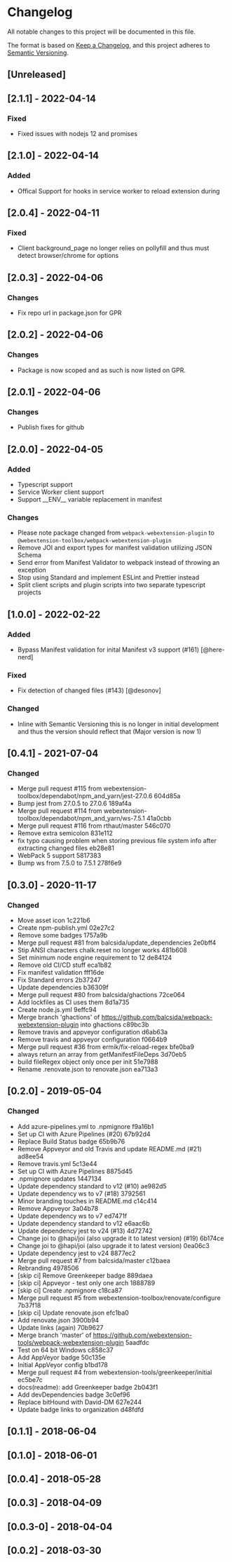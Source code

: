 # Changelog

All notable changes to this project will be documented in this file.

The format is based on [Keep a Changelog](https://keepachangelog.com/en/1.0.0/),
and this project adheres to [Semantic Versioning](https://semver.org/spec/v2.0.0.html).

## [Unreleased]

## [2.1.1] - 2022-04-14

### Fixed

- Fixed issues with nodejs 12 and promises

## [2.1.0] - 2022-04-14

### Added

- Offical Support for hooks in service worker to reload extension during

## [2.0.4] - 2022-04-11

### Fixed

- Client background_page no longer relies on pollyfill and thus must detect browser/chrome for options

## [2.0.3] - 2022-04-06

### Changes

- Fix repo url in package.json for GPR

## [2.0.2] - 2022-04-06

### Changes

- Package is now scoped and as such is now listed on GPR.

## [2.0.1] - 2022-04-06
### Changes

- Publish fixes for github

## [2.0.0] - 2022-04-05
### Added

- Typescript support
- Service Worker client support
- Support \_\_ENV\_\_ variable replacement in manifest

### Changes

- Please note package changed from `webpack-webextension-plugin` to `@webextension-toolbox/webpack-webextension-plugin`
- Remove JOI and export types for manifest validation utilizing JSON Schema
- Send error from Manifest Validator to webpack instead of throwing an exception
- Stop using Standard and implement ESLint and Prettier instead
- Split client scripts and plugin scripts into two separate typescript projects

## [1.0.0] - 2022-02-22

### Added

- Bypass Manifest validation for inital Manifest v3 support (#161) [@here-nerd]

### Fixed

- Fix detection of changed files (#143) [@desonov]

### Changed

- Inline with Semantic Versioning this is no longer in initial development and thus the version should reflect that (Major version is now 1)

## [0.4.1] - 2021-07-04

### Changed

- Merge pull request #115 from webextension-toolbox/dependabot/npm_and_yarn/jest-27.0.6 604d85a
- Bump jest from 27.0.5 to 27.0.6 189af4a
- Merge pull request #114 from webextension-toolbox/dependabot/npm_and_yarn/ws-7.5.1 41a0cbb
- Merge pull request #116 from rthaut/master 546c070
- Remove extra semicolon 831e112
- fix typo causing problem when storing previous file system info after extracting changed files eb28e81
- WebPack 5 support 5817383
- Bump ws from 7.5.0 to 7.5.1 278f6e9

## [0.3.0] - 2020-11-17

### Changed

- Move asset icon 1c221b6
- Create npm-publish.yml 02e27c2
- Remove some badges 1757a9b
- Merge pull request #81 from balcsida/update_dependencies 2e0bff4
- Stip ANSI characters chalk.reset no longer works 481b608
- Set minimum node engine requirement to 12 de84124
- Remove old CI/CD stuff eca1b82
- Fix manifest validation fff16de
- Fix Standard errors 2b37247
- Update dependencies b36309f
- Merge pull request #80 from balcsida/ghactions 72ce064
- Add lockfiles as CI uses them 8d1a735
- Create node.js.yml 9effc94
- Merge branch &#39;ghactions&#39; of https://github.com/balcsida/webpack-webextension-plugin into ghactions c89bc3b
- Remove travis and appveyor configuration d6ab63a
- Remove travis and appveyor configuration f0664b9
- Merge pull request #36 from ermik/fix-reload-regex bfe0ba9
- always return an array from getManifestFileDeps 3d70eb5
- build fileRegex object only once per init 51e7988
- Rename .renovate.json to renovate.json ea713a3

## [0.2.0] - 2019-05-04

### Changed

- Add azure-pipelines.yml to .npmignore f9a16b1
- Set up CI with Azure Pipelines (#20) 67b92d4
- Replace Build Status badge 65b9b76
- Remove Appveyor and old Travis and update README.md (#21) ad8ee54
- Remove travis.yml 5c13e44
- Set up CI with Azure Pipelines 8875d45
- .npmignore updates 1447134
- Update dependency standard to v12 (#10) ae982d5
- Update dependency ws to v7 (#18) 3792561
- Minor branding touches in README.md c14c414
- Remove Appveyor 3a04b78
- Update dependency ws to v7 ed7471f
- Update dependency standard to v12 e6aac6b
- Update dependency jest to v24 (#13) 4d72742
- Change joi to @hapi/joi (also upgrade it to latest version) (#19) 6b174ce
- Change joi to @hapi/joi (also upgrade it to latest version) 0ea06c3
- Update dependency jest to v24 8877ec2
- Merge pull request #7 from balcsida/master c12baea
- Rebranding 4978506
- [skip ci] Remove Greenkeeper badge 889daea
- [skip ci] Appveyor - test only one arch 1888789
- [skip ci] Create .npmignore c18ca87
- Merge pull request #5 from webextension-toolbox/renovate/configure 7b37f18
- [skip ci] Update renovate.json efc1ba0
- Add renovate.json 3900b94
- Update links (again) 70b9627
- Merge branch 'master' of https://github.com/webextension-tools/webpack-webextension-plugin 5aadfdc
- Test on 64 bit Windows c858c37
- Add AppVeyor badge 50c135e
- Initial AppVeyor config b1bd178
- Merge pull request #4 from webextension-tools/greenkeeper/initial ec5be7c
- docs(readme): add Greenkeeper badge 2b043f1
- Add devDependencies badge 3c0ef96
- Replace bitHound with David-DM 627e244
- Update badge links to organization d48fdfd

## [0.1.1] - 2018-06-04

## [0.1.0] - 2018-06-01

## [0.0.4] - 2018-05-28

## [0.0.3] - 2018-04-09

## [0.0.3-0] - 2018-04-04

## [0.0.2] - 2018-03-30
